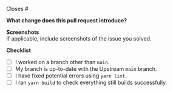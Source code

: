 <!-- Add the number of the issue this pull request is closing here -->

Closes #

<!-- Description of the changes this pull request introduces -->

**What change does this pull request introduce?**

<!-- Screenshots of the final output -->

**Screenshots**\
If applicable, include screenshots of the issue you solved.

**Checklist**

- [ ] I worked on a branch other than `main`.
- [ ] My branch is up-to-date with the Upstream `main` branch.
- [ ] I have fixed potential errors using `yarn lint`.
- [ ] I ran `yarn build` to check everything still builds successfully.
